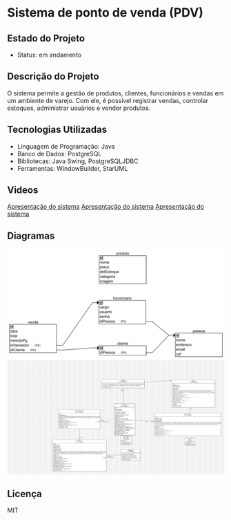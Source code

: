 
# Sistema de ponto de venda (PDV)

## Estado do Projeto
- Status: em andamento

## Descrição do Projeto
O sistema permite a gestão de produtos, clientes, funcionários e vendas em um ambiente
de varejo. Com ele, é possível registrar vendas, controlar estoques, administrar usuários e vender produtos.

## Tecnologias Utilizadas

- Linguagem de Programação: Java
- Banco de Dados: PostgreSQL
- Bibliotecas: Java Swing, PostgreSQLJDBC
- Ferramentas: WindowBuilder, StarUML

## Videos
  [Apresentação do sistema](https://youtu.be/kQl4ykRkocg)
  [Apresentação do sistema](https://youtu.be/Sgw-0qD2AxM)
  [Apresentação do sistema](https://youtu.be/a2Ff4TJ8erU)


## Diagramas
![Diagrama do banco de dados](Documentation/diagrams/schema%20relacional.png)
![Diagrama do banco de dados](Documentation/diagrams/uml.jpg)


## Licença

MIT


